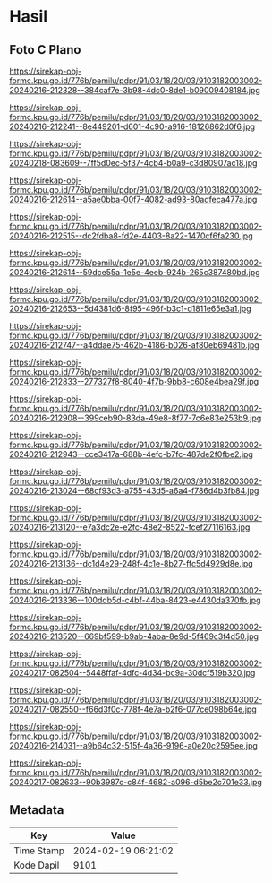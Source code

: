 # Hasil

## Foto C Plano

https://sirekap-obj-formc.kpu.go.id/776b/pemilu/pdpr/91/03/18/20/03/9103182003002-20240216-212328--384caf7e-3b98-4dc0-8de1-b09009408184.jpg

https://sirekap-obj-formc.kpu.go.id/776b/pemilu/pdpr/91/03/18/20/03/9103182003002-20240216-212241--8e449201-d601-4c90-a916-18126862d0f6.jpg

https://sirekap-obj-formc.kpu.go.id/776b/pemilu/pdpr/91/03/18/20/03/9103182003002-20240218-083609--7ff5d0ec-5f37-4cb4-b0a9-c3d80907ac18.jpg

https://sirekap-obj-formc.kpu.go.id/776b/pemilu/pdpr/91/03/18/20/03/9103182003002-20240216-212614--a5ae0bba-00f7-4082-ad93-80adfeca477a.jpg

https://sirekap-obj-formc.kpu.go.id/776b/pemilu/pdpr/91/03/18/20/03/9103182003002-20240216-212515--dc2fdba8-fd2e-4403-8a22-1470cf6fa230.jpg

https://sirekap-obj-formc.kpu.go.id/776b/pemilu/pdpr/91/03/18/20/03/9103182003002-20240216-212614--59dce55a-1e5e-4eeb-924b-265c387480bd.jpg

https://sirekap-obj-formc.kpu.go.id/776b/pemilu/pdpr/91/03/18/20/03/9103182003002-20240216-212653--5d4381d6-8f95-496f-b3c1-d1811e65e3a1.jpg

https://sirekap-obj-formc.kpu.go.id/776b/pemilu/pdpr/91/03/18/20/03/9103182003002-20240216-212747--a4ddae75-462b-4186-b026-af80eb69481b.jpg

https://sirekap-obj-formc.kpu.go.id/776b/pemilu/pdpr/91/03/18/20/03/9103182003002-20240216-212833--277327f8-8040-4f7b-9bb8-c608e4bea29f.jpg

https://sirekap-obj-formc.kpu.go.id/776b/pemilu/pdpr/91/03/18/20/03/9103182003002-20240216-212908--399ceb90-83da-49e8-8f77-7c6e83e253b9.jpg

https://sirekap-obj-formc.kpu.go.id/776b/pemilu/pdpr/91/03/18/20/03/9103182003002-20240216-212943--cce3417a-688b-4efc-b7fc-487de2f0fbe2.jpg

https://sirekap-obj-formc.kpu.go.id/776b/pemilu/pdpr/91/03/18/20/03/9103182003002-20240216-213024--68cf93d3-a755-43d5-a6a4-f786d4b3fb84.jpg

https://sirekap-obj-formc.kpu.go.id/776b/pemilu/pdpr/91/03/18/20/03/9103182003002-20240216-213120--e7a3dc2e-e2fc-48e2-8522-fcef27116163.jpg

https://sirekap-obj-formc.kpu.go.id/776b/pemilu/pdpr/91/03/18/20/03/9103182003002-20240216-213136--dc1d4e29-248f-4c1e-8b27-ffc5d4929d8e.jpg

https://sirekap-obj-formc.kpu.go.id/776b/pemilu/pdpr/91/03/18/20/03/9103182003002-20240216-213336--100ddb5d-c4bf-44ba-8423-e4430da370fb.jpg

https://sirekap-obj-formc.kpu.go.id/776b/pemilu/pdpr/91/03/18/20/03/9103182003002-20240216-213520--669bf599-b9ab-4aba-8e9d-5f469c3f4d50.jpg

https://sirekap-obj-formc.kpu.go.id/776b/pemilu/pdpr/91/03/18/20/03/9103182003002-20240217-082504--5448ffaf-4dfc-4d34-bc9a-30dcf519b320.jpg

https://sirekap-obj-formc.kpu.go.id/776b/pemilu/pdpr/91/03/18/20/03/9103182003002-20240217-082550--f66d3f0c-778f-4e7a-b2f6-077ce098b64e.jpg

https://sirekap-obj-formc.kpu.go.id/776b/pemilu/pdpr/91/03/18/20/03/9103182003002-20240216-214031--a9b64c32-515f-4a36-9196-a0e20c2595ee.jpg

https://sirekap-obj-formc.kpu.go.id/776b/pemilu/pdpr/91/03/18/20/03/9103182003002-20240217-082633--90b3987c-c84f-4682-a096-d5be2c701e33.jpg


## Metadata

| Key        | Value               |
| ---------- | ------------------- |
| Time Stamp | 2024-02-19 06:21:02 |
| Kode Dapil | 9101                |



